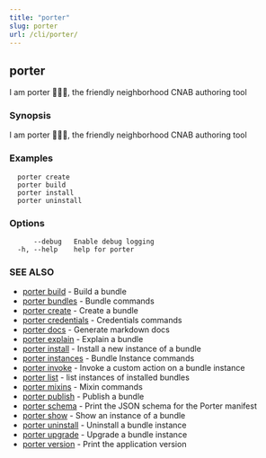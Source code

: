 ```yaml
---
title: "porter"
slug: porter
url: /cli/porter/
---
```

## porter

I am porter 👩🏽‍✈️, the friendly neighborhood CNAB authoring tool

### Synopsis

I am porter 👩🏽‍✈️, the friendly neighborhood CNAB authoring tool

### Examples

```
  porter create
  porter build
  porter install
  porter uninstall
```

### Options

```
      --debug   Enable debug logging
  -h, --help    help for porter
```

### SEE ALSO

* [porter build](/cli/porter_build/)	 - Build a bundle
* [porter bundles](/cli/porter_bundles/)	 - Bundle commands
* [porter create](/cli/porter_create/)	 - Create a bundle
* [porter credentials](/cli/porter_credentials/)	 - Credentials commands
* [porter docs](/cli/porter_docs/)	 - Generate markdown docs
* [porter explain](/cli/porter_explain/)	 - Explain a bundle
* [porter install](/cli/porter_install/)	 - Install a new instance of a bundle
* [porter instances](/cli/porter_instances/)	 - Bundle Instance commands
* [porter invoke](/cli/porter_invoke/)	 - Invoke a custom action on a bundle instance
* [porter list](/cli/porter_list/)	 - list instances of installed bundles
* [porter mixins](/cli/porter_mixins/)	 - Mixin commands
* [porter publish](/cli/porter_publish/)	 - Publish a bundle
* [porter schema](/cli/porter_schema/)	 - Print the JSON schema for the Porter manifest
* [porter show](/cli/porter_show/)	 - Show an instance of a bundle
* [porter uninstall](/cli/porter_uninstall/)	 - Uninstall a bundle instance
* [porter upgrade](/cli/porter_upgrade/)	 - Upgrade a bundle instance
* [porter version](/cli/porter_version/)	 - Print the application version

